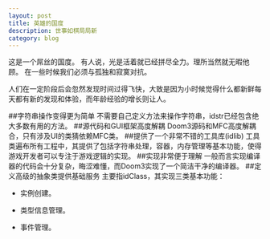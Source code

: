 ```yaml
---
layout: post
title: 英雄的国度
description: 世事如棋局局新
category: blog
---
```



这是一个屌丝的国度。
有人说，光是活着就已经拼尽全力。理所当然就无暇他顾。
在一些时候我们必须与孤独和寂寞对抗。


人们在一定阶段后会忽然发现时间过得飞快，大致是因为小时候觉得什么都新鲜每天都有新的发现和体验，而年龄经验的增长则让人。






##字符串操作变得更为简单
不需要自己定义方法来操作字符串，idstr已经包含绝大多数有用的方法。
##源代码和GUI框架高度解耦
Doom3源码和MFC高度解耦合，只有涉及UI的类猜依赖MFC类。
##提供了一个非常不错的工具库(idlib)
工具类遍布所有工程中，其提供了包括字符串处理，容器，内存管理等基本功能，使得游戏开发者可以专注于游戏逻辑的实现。
##实现非常便于理解
一般而言实现编译器的代码会十分复杂，晦涩难懂，而Doom3实现了一个简洁干净的编译器。
##定义高级的抽象类提供基础服务
  主要指idClass，其实现三类基本功能：
  
* 实例创建。

* 类型信息管理。

* 事件管理。

    

    


    


